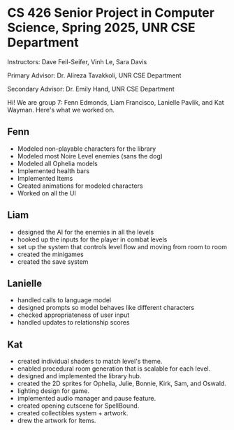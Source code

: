 # CS 426 Senior Project in Computer Science, Spring 2025, UNR CSE Department

Instructors: 		Dave Feil-Seifer, Vinh Le, Sara Davis

Primary Advisor: 	Dr. Alireza Tavakkoli, UNR CSE Department

Secondary Advisor:	Dr. Emily Hand, UNR CSE Department


Hi! We are group 7: Fenn Edmonds, Liam Francisco, Lanielle Pavlik, and Kat Wayman. Here's what we worked on.

## Fenn
- Modeled non-playable characters for the library
- Modeled most Noire Level enemies (sans the dog)
- Modeled all Ophelia models
- Implemented health bars
- Implemented Items
- Created animations for modeled characters
- Worked on all the UI

## Liam
- designed the AI for the enemies in all the levels
- hooked up the inputs for the player in combat levels
- set up the system that controls level flow and moving from room to room
- created the minigames
- created the save system

## Lanielle
- handled calls to language model
- designed prompts so model behaves like different characters
- checked appropriateness of user input
- handled updates to relationship scores

## Kat
- created individual shaders to match level's theme.
- enabled procedural room generation that is scalable for each level.
- designed and implemented the library hub.
- created the 2D sprites for Ophelia, Julie, Bonnie, Kirk, Sam, and Oswald.
- lighting design for game.
- implemented audio manager and pause feature.
- created opening cutscene for SpellBound.
- created collectibles system + artwork.
- drew the artwork for Items.

